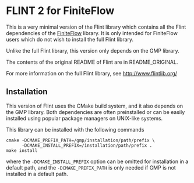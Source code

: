 FLINT 2 for FiniteFlow
======================

This is a very minimal version of the Flint library which contains all
the Flint dependencies of the
[FiniteFlow](https://github.com/peraro/finiteflow ) library.  It is
only intended for FiniteFlow users which do not wish to install the
full Flint library.

Unlike the full Flint library, this version only depends on the GMP
library.

The contents of the original README of Flint are in README_ORIGINAL.

For more information on the full Flint library, see
http://www.flintlib.org/


Installation
------------

This version of Flint uses the CMake build system, and it also depends
on the GMP library.  Both dependencies are often preinstalled or can
be easily installed using popular package managers on UNIX-like
systems.

This library can be installed with the following commands

```
cmake -DCMAKE_PREFIX_PATH=/gmp/installation/path/prefix \
      -DCMAKE_INSTALL_PREFIX=/installation/path/prefix .
make install
```

where the `-DCMAKE_INSTALL_PREFIX` option can be omitted for
installation in a default path, and the `-DCMAKE_PREFIX_PATH` is only
needed if GMP is not installed in a default path.
